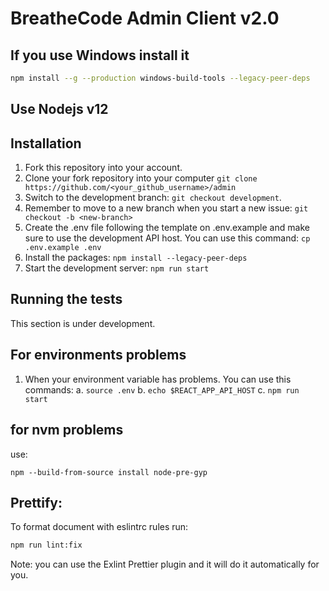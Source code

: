 # BreatheCode Admin Client v2.0

## If you use Windows install it

```bash
npm install --g --production windows-build-tools --legacy-peer-deps
```

## Use Nodejs v12

## Installation

1. Fork this repository into your account.
2. Clone your fork repository into your computer `git clone https://github.com/<your_github_username>/admin`
3. Switch to the development branch: `git checkout development`.
4. Remember to move to a new branch when you start a new issue: `git checkout -b <new-branch>`
5. Create the .env file following the template on .env.example and make sure to use the development API host. You can use this command: `cp .env.example .env`
6. Install the packages: `npm install --legacy-peer-deps`
7. Start the development server: `npm run start`

## Running the tests

This section is under development.

## For environments problems

1. When your environment variable has problems. You can use this commands:
   a. `source .env`
   b. `echo $REACT_APP_API_HOST`
   c. `npm run start`

## for nvm problems

use:

```
npm --build-from-source install node-pre-gyp
```

## Prettify:

To format document with eslintrc rules run:

```bash
npm run lint:fix
```

Note: you can use the Exlint Prettier plugin and it will do it automatically for you.
